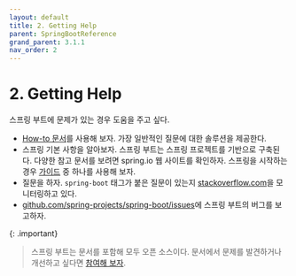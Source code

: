 ```yaml
---
layout: default
title: 2. Getting Help
parent: SpringBootReference
grand_parent: 3.1.1
nav_order: 2
---
```


# 2. Getting Help
스프링 부트에 문제가 있는 경우 도움을 주고 싶다.
- [How-to 문서](#)를 사용해 보자. 가장 일반적인 질문에 대한 솔루션을 제공한다.
- 스프링 기본 사항을 알아보자. 스프링 부트는 스프링 프로젝트를 기반으로 구축된다. 다양한 참고 문서를 보려면 spring.io 웹 사이트를 확인하자. 스프링을 시작하는 경우 [가이드](https://spring.io/guides) 중 하나를 사용해 보자.
- 질문을 하자. `spring-boot` 태그가 붙은 질문이 있는지 [stackoverflow.com](https://stackoverflow.com/)을 모니터링하고 있다.
- [github.com/spring-projects/spring-boot/issues](github.com/spring-projects/spring-boot/issues)에 스프링 부트의 버그를 보고하자.

{: .important}
>스프링 부트는 문서를 포함해 모두 오픈 소스이다. 문서에서 문제를 발견하거나 개선하고 싶다면 [참여해 보자](https://github.com/spring-projects/spring-boot/tree/v3.1.1).